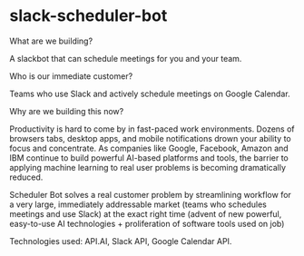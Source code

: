 # slack-scheduler-bot

What are we building?

A slackbot that can schedule meetings for you and your team. 

Who is our immediate customer? 

Teams who use Slack and actively schedule meetings on Google Calendar. 

Why are we building this now? 

Productivity is hard to come by in fast-paced work environments. Dozens of browsers tabs, desktop apps,  and mobile notifications drown your ability to focus and concentrate. As companies like Google, Facebook, Amazon and IBM continue to build powerful AI-based platforms and tools, the barrier to applying machine learning to real user problems is becoming dramatically reduced. 

Scheduler Bot solves a real customer problem by streamlining workflow for a very large, immediately addressable market (teams who schedules meetings and use Slack) at the exact right time (advent of new powerful, easy-to-use AI technologies + proliferation of software tools used on job)

Technologies used: API.AI, Slack API, Google Calendar API.
